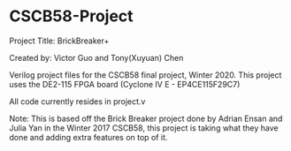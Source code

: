 # CSCB58-Project

Project Title: BrickBreaker+

Created by: Victor Guo and Tony(Xuyuan) Chen


Verilog project files for the CSCB58 final project, Winter 2020. This project uses the DE2-115 FPGA board (Cyclone IV E - EP4CE115F29C7)

All code currently resides in project.v

Note: This is based off the Brick Breaker project done by Adrian Ensan and Julia Yan in the Winter 2017 CSCB58, this project is taking what they have done and adding extra features on top of it.